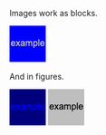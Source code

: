 Images work as blocks.

![This is image 1](img1.png)

And in figures.

![This is image 2](img2.png)
![This is image 3](img3.png)
